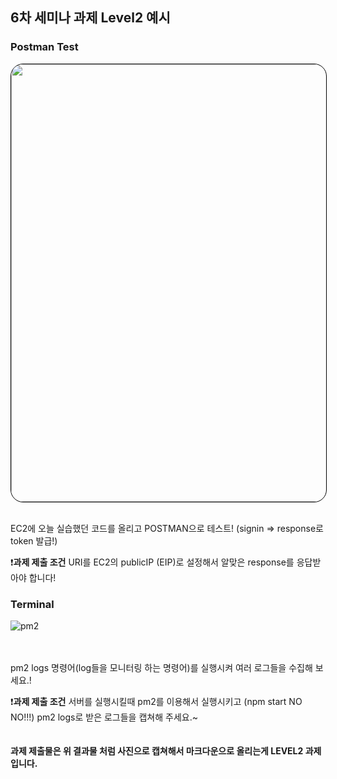 
## 6차 세미나 과제 Level2 예시

### Postman Test

<img style="border: 1px solid black !important; border-radius:20px;" src="https://github.com/ON-SOPT-SERVER/ON-SOPT-SERVER-SEMINAR/blob/master/6th-seminar/6th-seminar-jwt/upload/postman.png?raw=true" width="700px" />

<br />
<br />

EC2에 오늘 실습했던 코드를 올리고 POSTMAN으로 테스트!  (signin => response로 token 발급!)

❗️**과제 제출 조건** URI를 EC2의 publicIP (EIP)로 설정해서 알맞은 response를 응답받아야 합니다! 


 ### Terminal
 
![pm2](https://github.com/ON-SOPT-SERVER/ON-SOPT-SERVER-SEMINAR/blob/master/6th-seminar/6th-seminar-jwt/upload/pm2.png?raw=true)

<br />
<br />
pm2 logs 명령어(log들을 모니터링 하는 명령어)를 실행시켜 여러 로그들을 수집해 보세요.!

❗️**과제 제출 조건** 서버를 실행시킬때 pm2를 이용해서 실행시키고 (npm start NO NO!!!)  pm2 logs로 받은 로그들을 캡쳐해 주세요.~
<br /> <br /> <br />
**과제 제출물은 위 결과물 처럼 사진으로 캡쳐해서 마크다운으로 올리는게 LEVEL2 과제입니다.**
